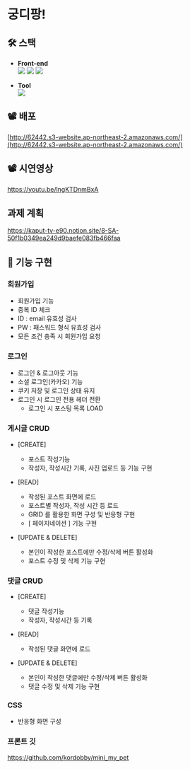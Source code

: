 # 궁디팡!

## 🛠️ 스택
  * <b>Front-end</b> <br/>
  <img src="https://img.shields.io/badge/React-0080B9?style=flat&logo=React&logoColor=white"/> <img src="https://img.shields.io/badge/JavaScript-FDC813?style=flat&logo=JavaScript&logoColor=black"/> <img src="https://img.shields.io/badge/CSS-0080B9?style=flat&logo=CSS3&logoColor=white"/>

  * <b>Tool</b>
   <br/><img src="https://img.shields.io/badge/GitHub-purple?style=flat-flat&logo=Github&logoColor=white"/>

  
## 📽 배포
[http://62442.s3-website.ap-northeast-2.amazonaws.com/](http://62442.s3-website.ap-northeast-2.amazonaws.com/)

## 📽 시연영상
https://youtu.be/lngKTDnmBxA

## 과제 계획
https://kaput-tv-e90.notion.site/8-SA-50f1b0349ea249d9baefe083fb466faa

## 📝 기능 구현
### 회원가입
* 회원가입 기능
* 중복 ID 체크
* ID : email 유효성 검사
* PW : 패스워드 형식 유효성 검사
* 모든 조건 충족 시 회원가입 요청

### 로그인
* 로그인 & 로그아웃 기능
* 소셜 로그인(카카오) 기능
* 쿠키 저장 및 로그인 상태 유지
* 로그인 시 로그인 전용 헤더 전환
   * 로그인 시 포스팅 목록 LOAD
   
### 게시글 CRUD
* [CREATE]
   * 포스트 작성기능
   * 작성자, 작성시간 기록, 사진 업로드 등 기능 구현

* [READ]
   * 작성된 포스트 화면에 로드
   * 포스트별 작성자, 작성 시간 등 로드   
   * GRID 를 활용한 화면 구성 및 반응형 구현
   * [ 페이지네이션 ] 기능 구현

* [UPDATE & DELETE]
   * 본인이 작성한 포스트에만 수정/삭제 버튼 활성화
   * 포스트 수정 및 삭제 기능 구현

### 댓글 CRUD
* [CREATE]
   * 댓글 작성기능
   * 작성자, 작성시간 등 기록

* [READ]
   * 작성된 댓글 화면에 로드

* [UPDATE & DELETE]
   * 본인이 작성한 댓글에만 수정/삭제 버튼 활성화
   * 댓글 수정 및 삭제 기능 구현

### CSS
* 반응형 화면 구성

### 프론트 깃
https://github.com/kordobby/mini_my_pet 
